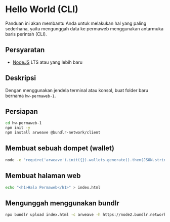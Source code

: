 # Hello World (CLI)

Panduan ini akan membantu Anda untuk melakukan hal yang paling sederhana, yaitu mengunggah data ke permaweb menggunakan antarmuka baris perintah (CLI).

## Persyaratan

* [NodeJS](https://nodejs.org) LTS atau yang lebih baru

## Deskripsi

Dengan menggunakan jendela terminal atau konsol, buat folder baru bernama `hw-permaweb-1`.

## Persiapan

```sh
cd hw-permaweb-1
npm init -y
npm install arweave @bundlr-network/client
```

## Membuat sebuah dompet (wallet)

```sh
node -e "require('arweave').init({}).wallets.generate().then(JSON.stringify).then(console.log.bind(console))" > wallet.json
```

## Membuat halaman web

```sh
echo "<h1>Halo Permaweb</h1>" > index.html
```

## Mengunggah menggunakan bundlr

```sh
npx bundlr upload index.html -c arweave -h https://node2.bundlr.network -w ./wallet.json
```

